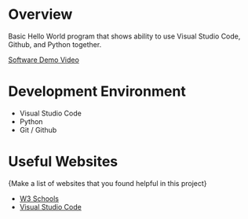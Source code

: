 # Overview

Basic Hello World program that shows ability to use Visual Studio Code, Github, and Python together.

[Software Demo Video](https://youtu.be/sxNlEKDC8Bg)

# Development Environment

* Visual Studio Code
* Python
* Git / Github

# Useful Websites

{Make a list of websites that you found helpful in this project}
* [W3 Schools](https://www.w3schools.com/python/)
* [Visual Studio Code](https://code.visualstudio.com/)